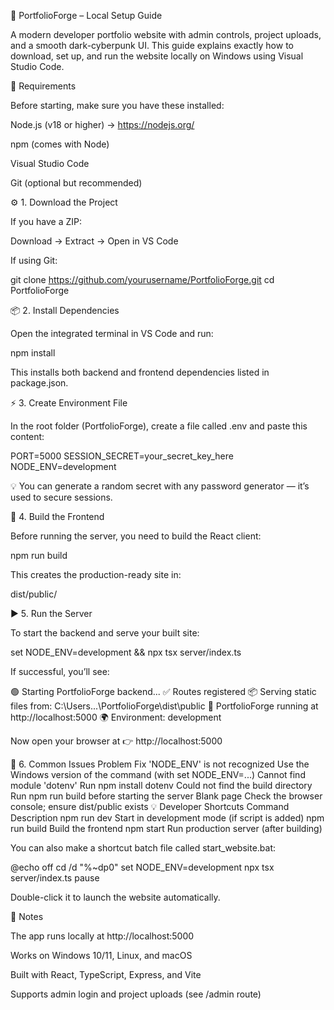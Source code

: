 🧩 PortfolioForge – Local Setup Guide

A modern developer portfolio website with admin controls, project uploads, and a smooth dark-cyberpunk UI.
This guide explains exactly how to download, set up, and run the website locally on Windows using Visual Studio Code.

🧠 Requirements

Before starting, make sure you have these installed:

Node.js (v18 or higher) → https://nodejs.org/

npm (comes with Node)

Visual Studio Code

Git (optional but recommended)

⚙️ 1. Download the Project

If you have a ZIP:

Download → Extract → Open in VS Code


If using Git:

git clone https://github.com/yourusername/PortfolioForge.git
cd PortfolioForge

📦 2. Install Dependencies

Open the integrated terminal in VS Code and run:

npm install


This installs both backend and frontend dependencies listed in package.json.

⚡ 3. Create Environment File

In the root folder (PortfolioForge), create a file called .env
and paste this content:

PORT=5000
SESSION_SECRET=your_secret_key_here
NODE_ENV=development


💡 You can generate a random secret with any password generator — it’s used to secure sessions.

🧱 4. Build the Frontend

Before running the server, you need to build the React client:

npm run build


This creates the production-ready site in:

dist/public/

▶️ 5. Run the Server

To start the backend and serve your built site:

set NODE_ENV=development && npx tsx server/index.ts


If successful, you’ll see:

🟢 Starting PortfolioForge backend...
✅ Routes registered
📦 Serving static files from: C:\Users\...\PortfolioForge\dist\public
🚀 PortfolioForge running at http://localhost:5000
🌍 Environment: development


Now open your browser at 👉 http://localhost:5000

🧰 6. Common Issues
Problem	Fix
'NODE_ENV' is not recognized	Use the Windows version of the command (with set NODE_ENV=...)
Cannot find module 'dotenv'	Run npm install dotenv
Could not find the build directory	Run npm run build before starting the server
Blank page	Check the browser console; ensure dist/public exists
💡 Developer Shortcuts
Command	Description
npm run dev	Start in development mode (if script is added)
npm run build	Build the frontend
npm start	Run production server (after building)

You can also make a shortcut batch file called start_website.bat:

@echo off
cd /d "%~dp0"
set NODE_ENV=development
npx tsx server/index.ts
pause


Double-click it to launch the website automatically.

🧾 Notes

The app runs locally at http://localhost:5000

Works on Windows 10/11, Linux, and macOS

Built with React, TypeScript, Express, and Vite

Supports admin login and project uploads (see /admin route)
